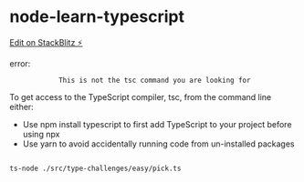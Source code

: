 # node-learn-typescript

[Edit on StackBlitz ⚡️](https://stackblitz.com/edit/node-learn-typescript)

error:

                This is not the tsc command you are looking for


To get access to the TypeScript compiler, tsc, from the command line either:

- Use npm install typescript to first add TypeScript to your project before using npx
- Use yarn to avoid accidentally running code from un-installed packages


```

ts-node ./src/type-challenges/easy/pick.ts

```